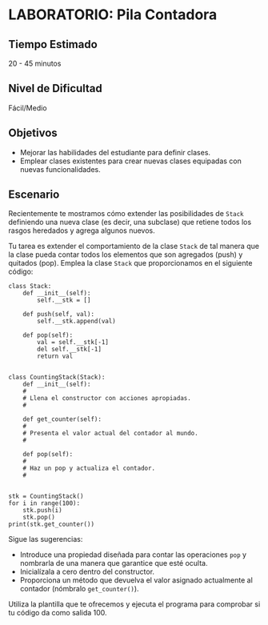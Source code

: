 # LABORATORIO: Pila Contadora

## Tiempo Estimado

20 - 45 minutos

## Nivel de Dificultad

Fácil/Medio

## Objetivos

* Mejorar las habilidades del estudiante para definir clases.
* Emplear clases existentes para crear nuevas clases equipadas con nuevas funcionalidades.

## Escenario

Recientemente te mostramos cómo extender las posibilidades de `Stack` definiendo una nueva clase (es decir, una subclase) que retiene todos los rasgos heredados y agrega algunos nuevos.

Tu tarea es extender el comportamiento de la clase `Stack` de tal manera que la clase pueda contar todos los elementos que son agregados (push) y quitados (pop). Emplea la clase `Stack` que proporcionamos en el siguiente código:

```
class Stack:
    def __init__(self):
        self.__stk = []

    def push(self, val):
        self.__stk.append(val)

    def pop(self):
        val = self.__stk[-1]
        del self.__stk[-1]
        return val


class CountingStack(Stack):
    def __init__(self):
    #
    # Llena el constructor con acciones apropiadas.
    #

    def get_counter(self):
    #
    # Presenta el valor actual del contador al mundo.
    #

    def pop(self):
    #
    # Haz un pop y actualiza el contador.
    #
	

stk = CountingStack()
for i in range(100):
    stk.push(i)
    stk.pop()
print(stk.get_counter())
```

Sigue las sugerencias:

* Introduce una propiedad diseñada para contar las operaciones `pop` y nombrarla de una manera que garantice que esté oculta.
* Inicialízala a cero dentro del constructor.
* Proporciona un método que devuelva el valor asignado actualmente al contador (nómbralo `get_counter()`).

Utiliza la plantilla que te ofrecemos y ejecuta el programa para comprobar si tu código da como salida 100.
